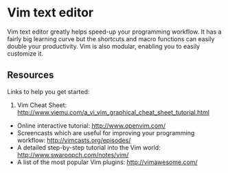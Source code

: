 # Vim text editor
Vim text editor greatly helps speed-up your programming workflow. It has a fairly big learning curve but the shortcuts and macro functions can easily double your productivity. Vim is also modular, enabling you to easily customize it.
## Resources
Links to help you get started:
1. Vim Cheat Sheet: http://www.viemu.com/a_vi_vim_graphical_cheat_sheet_tutorial.html
- Online interactive tutorial: http://www.openvim.com/
- Screencasts which are useful for improving your programming workflow: http://vimcasts.org/episodes/
- A detailed step-by-step tutorial into the Vim world: http://www.swaroopch.com/notes/vim/
- A list of the most popular Vim plugins: http://vimawesome.com/

